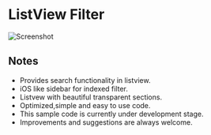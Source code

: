 # ListView Filter

![Screenshot](https://raw.github.com/bhavyahmehta/ListviewFilter/master/ListviewFilter/image1.png)


## Notes

 * Provides search functionality in listview.
 * iOS like sidebar for indexed filter.
 * Listvew with beautiful transparent sections.
 * Optimized,simple and easy to use code.
 * This sample code is currently under development stage.
 * Improvements and suggestions are always welcome.


